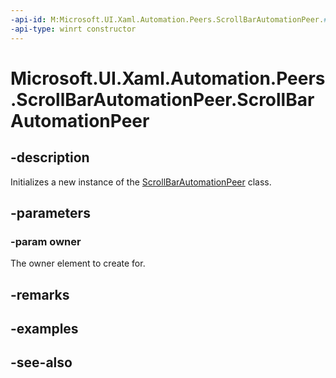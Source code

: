 ```yaml
---
-api-id: M:Microsoft.UI.Xaml.Automation.Peers.ScrollBarAutomationPeer.#ctor(Microsoft.UI.Xaml.Controls.Primitives.ScrollBar)
-api-type: winrt constructor
---
```


<!-- Method syntax
public ScrollBarAutomationPeer(Windows.UI.Xaml.Controls.Primitives.ScrollBar owner)
-->

# Microsoft.UI.Xaml.Automation.Peers.ScrollBarAutomationPeer.ScrollBarAutomationPeer

## -description
Initializes a new instance of the [ScrollBarAutomationPeer](scrollbarautomationpeer.md) class.

## -parameters
### -param owner
The owner element to create for.

## -remarks

## -examples

## -see-also
